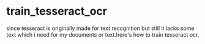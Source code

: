 # train_tesseract_ocr
since tesseract is originally made for text recognition but still it lacks some text which i need for my documents or text.here's how to train tesseract ocr.
